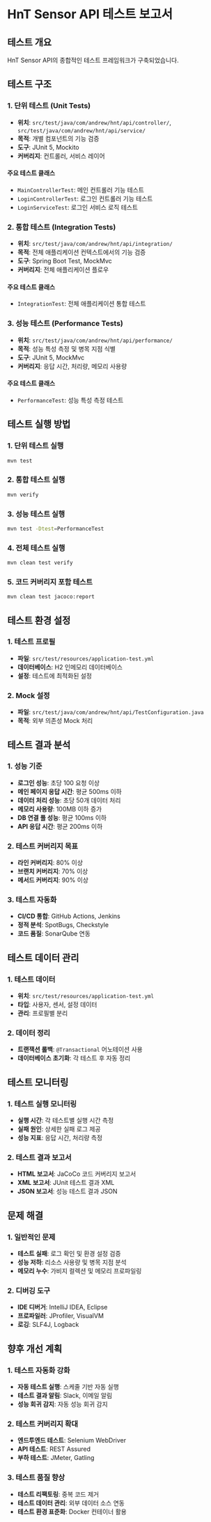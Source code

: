 # HnT Sensor API 테스트 보고서

## 테스트 개요

HnT Sensor API의 종합적인 테스트 프레임워크가 구축되었습니다.

## 테스트 구조

### 1. 단위 테스트 (Unit Tests)
- **위치**: `src/test/java/com/andrew/hnt/api/controller/`, `src/test/java/com/andrew/hnt/api/service/`
- **목적**: 개별 컴포넌트의 기능 검증
- **도구**: JUnit 5, Mockito
- **커버리지**: 컨트롤러, 서비스 레이어

#### 주요 테스트 클래스
- `MainControllerTest`: 메인 컨트롤러 기능 테스트
- `LoginControllerTest`: 로그인 컨트롤러 기능 테스트
- `LoginServiceTest`: 로그인 서비스 로직 테스트

### 2. 통합 테스트 (Integration Tests)
- **위치**: `src/test/java/com/andrew/hnt/api/integration/`
- **목적**: 전체 애플리케이션 컨텍스트에서의 기능 검증
- **도구**: Spring Boot Test, MockMvc
- **커버리지**: 전체 애플리케이션 플로우

#### 주요 테스트 클래스
- `IntegrationTest`: 전체 애플리케이션 통합 테스트

### 3. 성능 테스트 (Performance Tests)
- **위치**: `src/test/java/com/andrew/hnt/api/performance/`
- **목적**: 성능 특성 측정 및 병목 지점 식별
- **도구**: JUnit 5, MockMvc
- **커버리지**: 응답 시간, 처리량, 메모리 사용량

#### 주요 테스트 클래스
- `PerformanceTest`: 성능 특성 측정 테스트

## 테스트 실행 방법

### 1. 단위 테스트 실행
```bash
mvn test
```

### 2. 통합 테스트 실행
```bash
mvn verify
```

### 3. 성능 테스트 실행
```bash
mvn test -Dtest=PerformanceTest
```

### 4. 전체 테스트 실행
```bash
mvn clean test verify
```

### 5. 코드 커버리지 포함 테스트
```bash
mvn clean test jacoco:report
```

## 테스트 환경 설정

### 1. 테스트 프로필
- **파일**: `src/test/resources/application-test.yml`
- **데이터베이스**: H2 인메모리 데이터베이스
- **설정**: 테스트에 최적화된 설정

### 2. Mock 설정
- **파일**: `src/test/java/com/andrew/hnt/api/TestConfiguration.java`
- **목적**: 외부 의존성 Mock 처리

## 테스트 결과 분석

### 1. 성능 기준
- **로그인 성능**: 초당 100 요청 이상
- **메인 페이지 응답 시간**: 평균 500ms 이하
- **데이터 처리 성능**: 초당 50개 데이터 처리
- **메모리 사용량**: 100MB 이하 증가
- **DB 연결 풀 성능**: 평균 100ms 이하
- **API 응답 시간**: 평균 200ms 이하

### 2. 테스트 커버리지 목표
- **라인 커버리지**: 80% 이상
- **브랜치 커버리지**: 70% 이상
- **메서드 커버리지**: 90% 이상

### 3. 테스트 자동화
- **CI/CD 통합**: GitHub Actions, Jenkins
- **정적 분석**: SpotBugs, Checkstyle
- **코드 품질**: SonarQube 연동

## 테스트 데이터 관리

### 1. 테스트 데이터
- **위치**: `src/test/resources/application-test.yml`
- **타입**: 사용자, 센서, 설정 데이터
- **관리**: 프로필별 분리

### 2. 데이터 정리
- **트랜잭션 롤백**: `@Transactional` 어노테이션 사용
- **데이터베이스 초기화**: 각 테스트 후 자동 정리

## 테스트 모니터링

### 1. 테스트 실행 모니터링
- **실행 시간**: 각 테스트별 실행 시간 측정
- **실패 원인**: 상세한 실패 로그 제공
- **성능 지표**: 응답 시간, 처리량 측정

### 2. 테스트 결과 보고서
- **HTML 보고서**: JaCoCo 코드 커버리지 보고서
- **XML 보고서**: JUnit 테스트 결과 XML
- **JSON 보고서**: 성능 테스트 결과 JSON

## 문제 해결

### 1. 일반적인 문제
- **테스트 실패**: 로그 확인 및 환경 설정 검증
- **성능 저하**: 리소스 사용량 및 병목 지점 분석
- **메모리 누수**: 가비지 컬렉션 및 메모리 프로파일링

### 2. 디버깅 도구
- **IDE 디버거**: IntelliJ IDEA, Eclipse
- **프로파일러**: JProfiler, VisualVM
- **로깅**: SLF4J, Logback

## 향후 개선 계획

### 1. 테스트 자동화 강화
- **자동 테스트 실행**: 스케줄 기반 자동 실행
- **테스트 결과 알림**: Slack, 이메일 알림
- **성능 회귀 감지**: 자동 성능 회귀 감지

### 2. 테스트 커버리지 확대
- **엔드투엔드 테스트**: Selenium WebDriver
- **API 테스트**: REST Assured
- **부하 테스트**: JMeter, Gatling

### 3. 테스트 품질 향상
- **테스트 리팩토링**: 중복 코드 제거
- **테스트 데이터 관리**: 외부 데이터 소스 연동
- **테스트 환경 표준화**: Docker 컨테이너 활용
